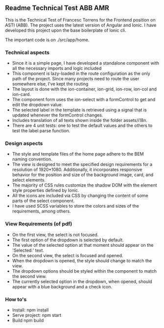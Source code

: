 ## Readme Technical Test ABB AMR

This is the Technical Test of Francesc Torrens for the Frontend position on ASTI (ABB). The project uses the latest version of Angular and Ionic.
I have developed this project upon the base boilerplate of Ionic cli.

The important code is on ./src/app/home.
### Technical aspects

- Since it is a simple page, I have developed a standalone component with all the necessary imports and logic included
- This component is lazy-loaded in the route configuration as the only path of the project. Since many projects need to route the user somewhere else, I've kept the routing
- The layout is done with the ion-container, ion-grid, ion-row, ion-col and ion-card.
- The component form uses the ion-select with a formControl to get and edit the dropdown value.
- The selected label in the template is retrieved using a signal that is updated whenever the formControl changes.
- Includes translation of all texts shown inside the folder assets/i18n.
- There are 4 unit tests: one to test the default values and the others to test the label parse function.

### Design aspects

- The style and template files of the home page adhere to the BEM naming convention.
- The view is designed to meet the specified design requirements for a resolution of 1920*1080. Additionally, it incorporates responsive behavior for the position and size of the background image, card, and select elements.
- The majority of CSS rules customize the shadow DOM with the element style properties defined by Ionic.
- All the icons are included via CSS by changing the content of some parts of the select component.
- I have used SCSS variables to store the colors and sizes of the requirements, among others.

### View Requirements (of pdf)

- On the first view, the select is not focused.
- The first option of the dropdown is selected by default.
- The value of the selected option at that moment should appear on the 'Selected:' text.
- On the second view, the select is focused and opened.
- When the dropdown is opened, the style should change to match the view.
- The dropdown options should be styled within the component to match the second view.
- The currently selected option in the dropdown, when opened, should appear with a blue background and a check icon.

### How to's

- Install: npm install
- Serve project: npm start
- Build npm build
